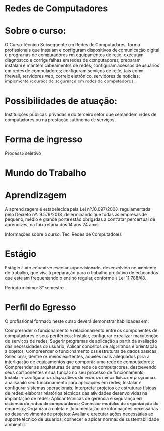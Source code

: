 # Redes de Computadores

# Sobre o curso:

O Curso Técnico Subsequente em Redes de Computadores, forma profissionais que instalam e configuram dispositivos de comunicação digital
e programas de computadores em equipamentos de rede; executam diagnóstico e corrige falhas em redes de computadores;
preparam, instalam e mantém cabeamentos de redes; configuram acessos de usuários em redes de computadores;
configuram serviços de rede, tais como firewall, servidores web, correio eletrônico, servidores de notícias;
implementa recursos de segurança em redes de computadores.

# Possibilidades de atuação:

Instituições públicas, privadas e do terceiro setor que demandem redes de computadores ou na prestação autônoma de serviços.

# Forma de ingresso

Processo seletivo

# Mundo do Trabalho

# Aprendizagem

A aprendizagem é estabelecida pela Lei nº.10.097/2000, regulamentada pelo Decreto nº. 9.579/2018, determinando que todas as empresas de pequeno, médio e grande porte estão obrigadas a contratar percentual de aprendizes, na faixa etária dos 14 aos 24 anos.

Informações sobre o curso: Tec. Redes de Computadores

# Estágio

Estágio é ato educativo escolar supervisionado, desenvolvido no ambiente de trabalho, que visa à preparação para o trabalho produtivo de educandos que estejam frequentando o ensino regular, conforme a Lei 11.788/08.

Período mínimo: 3° semestre

# Perfil do Egresso

O profissional formado neste curso deverá demonstrar habilidades em:

Compreender o funcionamento e relacionamento entre os componentes de computadores e seus periféricos; Instalar, configurar e realizar manutenção de serviços de redes; Sugerir programas de aplicação a partir da avaliação das necessidades do usuário; Aplicar conceitos de algoritmos e orientação a objetos; Compreender o funcionamento das estruturas de dados básicas; Selecionar, dentre os meios existentes, aqueles mais adequados para a interligação de equipamentos que comporão uma rede de computadores; Compreender as arquiteturas de uma rede de computadores, descrevendo seus componentes e sua função no seu processo de funcionamento; Instalar e configurar os dispositivos de rede, os meios físicos e programas, analisando seu funcionamento para aplicações em redes; Instalar e configurar sistemas operacionais; Interpretar projetos de estruturas físicas de redes; elaborar relatórios técnicos das atividades desenvolvidas na implantação de redes; Aplicar técnicas de gerência e segurança em sistemas de redes de computadores; Conhecer modelos de organização de empresas; Organizar a coleta e documentação de informações necessárias ao desenvolvimento de projetos; Avaliar e executar ações necessárias ao suporte técnico de usuários; conhecer e aplicar normas de sustentabilidade ambiental.
